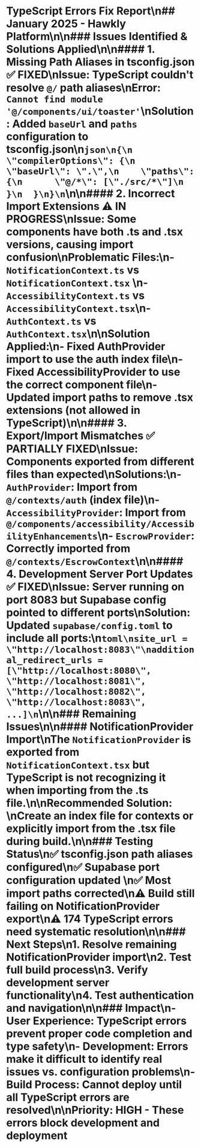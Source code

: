 # TypeScript Errors Fix Report\n## January 2025 - Hawkly Platform\n\n### Issues Identified & Solutions Applied\n\n#### 1. **Missing Path Aliases in tsconfig.json** ✅ FIXED\n**Issue**: TypeScript couldn't resolve `@/` path aliases\n**Error**: `Cannot find module '@/components/ui/toaster'`\n**Solution**: Added `baseUrl` and `paths` configuration to tsconfig.json\n```json\n{\n  \"compilerOptions\": {\n    \"baseUrl\": \".\",\n    \"paths\": {\n      \"@/*\": [\"./src/*\"]\n    }\n  }\n}\n```\n\n#### 2. **Incorrect Import Extensions** ⚠️ IN PROGRESS\n**Issue**: Some components have both .ts and .tsx versions, causing import confusion\n**Problematic Files**:\n- `NotificationContext.ts` vs `NotificationContext.tsx` \n- `AccessibilityContext.ts` vs `AccessibilityContext.tsx`\n- `AuthContext.ts` vs `AuthContext.tsx`\n\n**Solution Applied**:\n- Fixed AuthProvider import to use the auth index file\n- Fixed AccessibilityProvider to use the correct component file\n- Updated import paths to remove .tsx extensions (not allowed in TypeScript)\n\n#### 3. **Export/Import Mismatches** ✅ PARTIALLY FIXED\n**Issue**: Components exported from different files than expected\n**Solutions**:\n- `AuthProvider`: Import from `@/contexts/auth` (index file)\n- `AccessibilityProvider`: Import from `@/components/accessibility/AccessibilityEnhancements`\n- `EscrowProvider`: Correctly imported from `@/contexts/EscrowContext`\n\n#### 4. **Development Server Port Updates** ✅ FIXED\n**Issue**: Server running on port 8083 but Supabase config pointed to different ports\n**Solution**: Updated `supabase/config.toml` to include all ports:\n```toml\nsite_url = \"http://localhost:8083\"\nadditional_redirect_urls = [\"http://localhost:8080\", \"http://localhost:8081\", \"http://localhost:8082\", \"http://localhost:8083\", ...]\n```\n\n### Remaining Issues\n\n#### **NotificationProvider Import**\nThe `NotificationProvider` is exported from `NotificationContext.tsx` but TypeScript is not recognizing it when importing from the .ts file.\n\n**Recommended Solution**: \nCreate an index file for contexts or explicitly import from the .tsx file during build.\n\n### Testing Status\n✅ tsconfig.json path aliases configured\n✅ Supabase port configuration updated  \n✅ Most import paths corrected\n⚠️ Build still failing on NotificationProvider export\n⚠️ 174 TypeScript errors need systematic resolution\n\n### Next Steps\n1. Resolve remaining NotificationProvider import\n2. Test full build process\n3. Verify development server functionality\n4. Test authentication and navigation\n\n### Impact\n- **User Experience**: TypeScript errors prevent proper code completion and type safety\n- **Development**: Errors make it difficult to identify real issues vs. configuration problems\n- **Build Process**: Cannot deploy until all TypeScript errors are resolved\n\n**Priority**: HIGH - These errors block development and deployment 